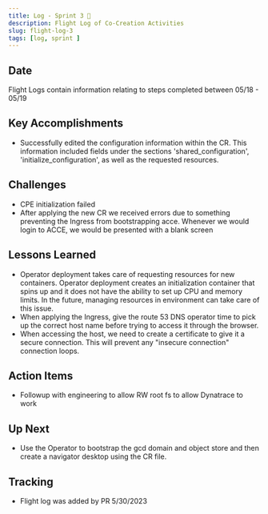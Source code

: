 ```yaml
---
title: Log - Sprint 3 🛫
description: Flight Log of Co-Creation Activities
slug: flight-log-3
tags: [log, sprint ]
---
```


## Date
Flight Logs contain information relating to steps completed between 05/18 - 05/19

## Key Accomplishments
- Successfully edited the configuration information within the CR. This information included fields under the sections 'shared_configuration', 'initialize_configuration', as well as the requested resources.

## Challenges
- CPE initialization failed
- After applying the new CR we received errors due to something preventing the Ingress from bootstrapping acce. Whenever we would login to ACCE, we would be presented with a blank screen

## Lessons Learned
- Operator deployment takes care of requesting resources for new containers. Operator deployment creates an initialization container that spins up and it does not have the ability to set up CPU and memory limits. In the future, managing resources in environment can take care of this issue.
- When applying the Ingress, give the route 53 DNS operator time to pick up the correct host name before trying to access it through the browser.
- When accessing the host, we need to create a certificate to give it a secure connection.  This will prevent any "insecure connection" connection loops. 

## Action Items
- Followup with engineering to allow RW root fs to allow Dynatrace to work

## Up Next
- Use the Operator to bootstrap the gcd domain and object store and then create a navigator desktop using the CR file.

## Tracking
- Flight log was added by PR 5/30/2023




























